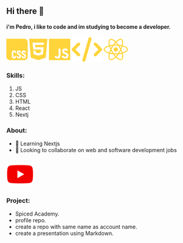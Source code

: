 ## Hi there 👋
#### i'm Pedro, i like to code and im studying to become a developer.

![](./icons/css.svg) ![](./icons/html.svg) ![](./icons/js.svg) ![](./icons/code.svg) ![](./icons/react.svg)

### Skills:
1. JS<br>
2. CSS<br>
3. HTML<br>
4. React<br>
5. Nextj

### About:

- 🌱 Learning Nextjs
- 👯 Looking to collaborate on web and software development jobs

### [![](./icons/youtube.svg)](https://www.youtube.com/watch?v=VTu8CrbssNk)

### Project:
- Spiced Academy.
- profile repo.
- create a repo with same name as account name.
- create a presentation using Markdown.


